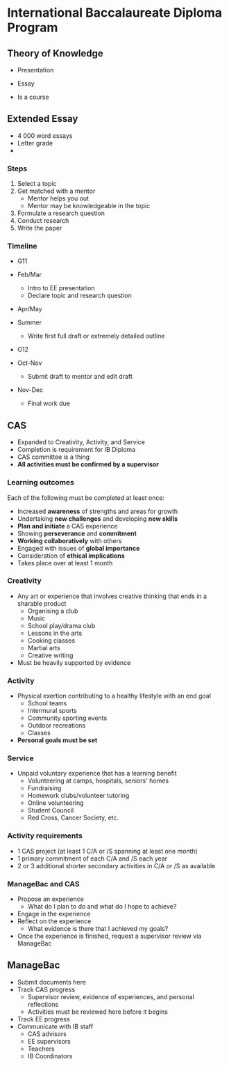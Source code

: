 # International Baccalaureate Diploma Program

## Theory of Knowledge

 - Presentation
 - Essay

 - Is a course

## Extended Essay

 - 4 000 word essays
 - Letter grade
 - 

### Steps

1. Select a topic
2. Get matched with a mentor
	- Mentor helps you out
	- Mentor may be knowledgeable in the topic
3. Formulate a research question
4. Conduct research
5. Write the paper

### Timeline

 - G11
 - Feb/Mar
	- Intro to EE presentation
	- Declare topic and research question
 - Apr/May

 - Summer
	- Write first full draft or extremely detailed outline

- G12
 - Oct-Nov
	- Submit draft to mentor and edit draft
 - Nov-Dec
	- Final work due

## CAS

 - Expanded to Creativity, Activity, and Service
 - Completion is requirement for IB Diploma
 - CAS committee is a thing
 - **All activities must be confirmed by a supervisor**

### Learning outcomes

Each of the following must be completed at least once:

 - Increased **awareness** of strengths and areas for growth
 - Undertaking **new challenges** and developing **new skills**
 - **Plan and initiate** a CAS experience
 - Showing **perseverance** and **commitment**
 - **Working collaboratively** with others
 - Engaged with issues of **global importance**
 - Consideration of **ethical implications**
 - Takes place over at least 1 month

### Creativity

 - Any art or experience that involves creative thinking that ends in a sharable product
	- Organising a club
	- Music
	- School play/drama club
	- Lessons in the arts
	- Cooking classes
	- Martial arts
	- Creative writing
 - Must be heavily supported by evidence

### Activity

 - Physical exertion contributing to a healthy lifestyle with an end goal
	- School teams
	- Intermural sports
	- Community sporting events
	- Outdoor recreations
	- Classes
 - **Personal goals must be set**

### Service

 - Unpaid voluntary experience that has a learning benefit
	- Volunteering at camps, hospitals, seniors' homes
	- Fundraising
	- Homework clubs/volunteer tutoring
	- Online volunteering
	- Student Council
	- Red Cross, Cancer Society, etc.

### Activity requirements

 - 1 CAS project (at least 1 C/A or /S spanning at least one month)
 - 1 primary commitment of each C/A and /S each year
 - 2 or 3 additional shorter secondary activities in C/A or /S as available

### ManageBac and CAS

 - Propose an experience
	- What do I plan to do and what do I hope to achieve?
 - Engage in the experience
 - Reflect on the experience
	- What evidence is there that I achieved my goals?
 - Once the experience is finished, request a supervisor review via ManageBac

## ManageBac

 - Submit documents here
 - Track CAS progress
	- Supervisor review, evidence of experiences, and personal reflections
	- Activities must be reviewed here before it begins
 - Track EE progress
 - Communicate with IB staff
	- CAS advisors
	- EE supervisors
	- Teachers
	- IB Coordinators
